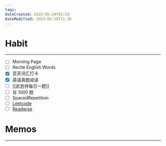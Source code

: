 ```yaml
---
tags: 
DateCreated: 2023-05-24T01:33
DateModified: 2023-06-29T11:36
---
```

# Habit
---
- [ ] Morning Page
- [ ] Recite English Words
- [x] 百天词汇打卡
- [x] 英语真题阅读
- [ ] [[武忠祥每日一题]] 
- [ ] 肖 1000 题
- [ ] SpacedRepetition
- [ ] [Leetcode](https://leetcode.cn/problemset/all/)
- [ ] [Readwise](https://readwise.io/dailyreview)

# Memos
---
